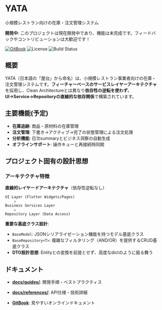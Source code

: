 # YATA

小規模レストラン向けの在庫・注文管理システム

**開発中**: このプロジェクトは現在開発中であり、機能は未完成です。フィードバックやコントリビューションは大歓迎です！

[![GitBook](https://img.shields.io/badge/docs-GitBook-blue)](https://pennes-organization.gitbook.io/yata-docs)
![License](https://img.shields.io/github/license/YATA-repos/YATA)
![Build Status](https://img.shields.io/github/actions/workflow/status/YATA-repos/YATA/flutter.yml?branch=main)

## 概要

YATA（日本語の「屋台」から命名）は、小規模レストラン事業者向けの在庫・注文管理システムです。**フィーチャーベースのサービスレイヤーアーキテクチャ**を採用し、Clean Architectureとは異なり**依存性の逆転を使わず、UI→Service→Repositoryの直線的な依存関係**で構築されています。

## 主要機能(予定)

- **在庫追跡**: 商品・原材料の在庫管理
- **注文管理**: 下書き→アクティブ→完了の状態管理による注文処理
- **分析機能**: 日次summaryとビジネス洞察の自動生成
- **オフラインサポート**: 操作キューと再接続時同期

## プロジェクト固有の設計思想

### アーキテクチャ特徴

**直線的レイヤードアーキテクチャ**（依存性逆転なし）

```text
UI Layer (Flutter Widgets/Pages)
    ↓
Business Services Layer  
    ↓
Repository Layer (Data Access)
```

**重要な基底クラス設計**:

- `BaseModel`: JSONシリアライゼーション機能を持つモデル基底クラス
- `BaseRepository<T>`: 複雑なフィルタリング（AND/OR）を提供するCRUD基底クラス
- **DTO設計思想**: Entityとの変換を前提とせず、高度なdictのように振る舞う

## ドキュメント

- **[docs/guides/](./docs/guides/)**: 開発手順・ベストプラクティス
- **[docs/references/](./docs/references/)**: API仕様・技術詳細

- **[GitBook](https://pennes-organization.gitbook.io/yata-docs/)**: 見やすいオンラインドキュメント
